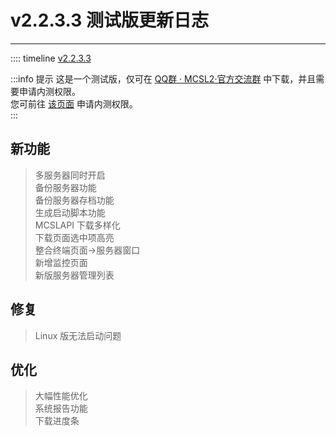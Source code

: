 # v2.2.3.3 测试版更新日志  

___

:::: timeline [v2.2.3.3](https://github.com/MCSLTeam/MCSL2/releases/tag/v2.2.3.3)

:::info 提示
这是一个测试版，仅可在 [QQ群 · MCSL2·官方交流群](/mcsl2/links/mcsl2-qq-group) 中下载，并且需要申请内测权限。  
您可前往 [该页面](/mcsl2/join-preview) 申请内测权限。  
:::

## 新功能  

> 多服务器同时开启  
> 备份服务器功能  
> 备份服务器存档功能  
> 生成启动脚本功能  
> MCSLAPI 下载多样化  
> 下载页面选中项高亮  
> 整合终端页面->服务器窗口  
> 新增监控页面  
> 新版服务器管理列表  

## 修复  

> Linux 版无法启动问题  

## 优化  

> 大幅性能优化  
> 系统报告功能  
> 下载进度条  
